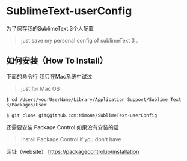 # SublimeText-userConfig

为了保存我的SublimeText 3个人配置 <br>
> just save my personal config of sublimeText 3 . <br>

## 如何安装（How To Install）

下面的命令行 我只在Mac系统中试过 <br>
> just for Mac OS <br>

```
$ cd /Users/yourUserName/Library/Application Support/Sublime Text 3/Packages/User

$ git clone git@github.com:NimoHe/SublimeText-userConfig
```

还需要安装 Package Control 如果没有安装的话
> install Package Control if you don't have

网址（website）
https://packagecontrol.io/installation



